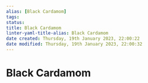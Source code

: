 ```yaml
---
alias: [Black Cardamom]
tags: 
status:
title: Black Cardamom
linter-yaml-title-alias: Black Cardamom
date created: Thursday, 19th January 2023, 22:00:22
date modified: Thursday, 19th January 2023, 22:00:32
---
```


# Black Cardamom